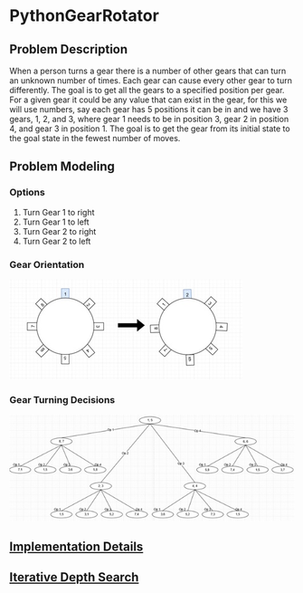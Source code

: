 [gears]: ./images/gearsOrientation.jpg
[gearChart]: ./images/GearDecision.jpg
[implementationInfo]: ./Documentation/Implementation.md
[iterativeSearch]: ./Documentation/IterativeBreadthSearch.md

# PythonGearRotator

## Problem Description

When a person turns a gear there is a number of other gears that can turn an unknown number of times. Each gear can cause every other gear to turn differently. The goal is to get all the gears to a specified position per gear. For a given gear it could be any value that can exist in the gear, for this we will use numbers, say each gear has 5 positions it can be in and we have 3 gears,  1, 2, and 3, where gear 1 needs to be in position 3, gear 2 in position 4, and gear 3 in position 1. The goal is to get the gear from its initial state to the goal state in the fewest number of moves.

## Problem Modeling

### Options

1. Turn Gear 1 to right
2. Turn Gear 1 to left
3. Turn Gear 2 to right
4. Turn Gear 2 to left

### Gear Orientation 

![alt text][gears]

### Gear Turning Decisions

![alt text][gearChart]

## [Implementation Details][implementationInfo]

## [Iterative Depth Search][iterativeSearch]

